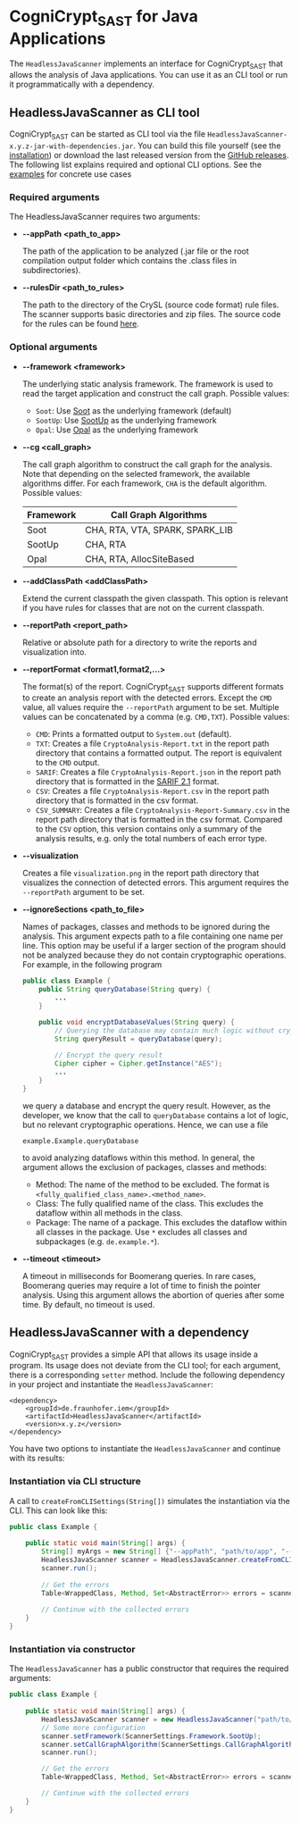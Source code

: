 # CogniCrypt<sub>SAST</sub> for Java Applications
The `HeadlessJavaScanner` implements an interface for CogniCrypt<sub>SAST</sub> that allows the analysis of Java applications. You can use it as an CLI tool or run it programmatically with a dependency.

## HeadlessJavaScanner as CLI tool
CogniCrypt<sub>SAST</sub> can be started as CLI tool via the file `HeadlessJavaScanner-x.y.z-jar-with-dependencies.jar`. You can build this file yourself (see the [installation](installation.md)) or download the last released version from the [GitHub releases](https://github.com/CROSSINGTUD/CryptoAnalysis/releases). The following list explains required and optional CLI options. See the [examples](examples.md) for concrete use cases

### Required arguments
The HeadlessJavaScanner requires two arguments:

- **--appPath &lt;path_to_app&gt;**

    The path of the application to be analyzed (.jar file or the root compilation output folder which contains the .class files in subdirectories).

- **--rulesDir &lt;path_to_rules&gt;**

    The path to the directory of the CrySL (source code format) rule files. The scanner supports basic directories and zip files. The source code for the rules can be found [here](https://github.com/CROSSINGTUD/Crypto-API-Rules).

### Optional arguments
- **--framework &lt;framework&gt;**

    The underlying static analysis framework. The framework is used to read the target application and construct the call graph. Possible values:

    * `Soot`: Use [Soot](https://github.com/soot-oss/soot) as the underlying framework (default)
    * `SootUp`: Use [SootUp](https://github.com/soot-oss/SootUp) as the underlying framework
    * `Opal`: Use [Opal](https://github.com/opalj/opal) as the underlying framework

- **--cg &lt;call_graph&gt;**

    The call graph algorithm to construct the call graph for the analysis. Note that depending on the selected framework, the available algorithms differ. For each framework, `CHA` is the default algorithm. Possible values:

    | Framework | Call Graph Algorithms           |
    |-----------|---------------------------------|
    | Soot      | CHA, RTA, VTA, SPARK, SPARK_LIB |
    | SootUp    | CHA, RTA                        |
    | Opal      | CHA, RTA, AllocSiteBased        |

- **--addClassPath &lt;addClassPath&gt;**

    Extend the current classpath the given classpath. This option is relevant if you have rules for classes that are not on the current classpath.

- **--reportPath &lt;report_path&gt;**
    
    Relative or absolute path for a directory to write the reports and visualization into.

- **--reportFormat &lt;format1,format2,...&gt;**

    The format(s) of the report. CogniCrypt<sub>SAST</sub> supports different formats to create an analysis report with the detected errors. Except the `CMD` value, all values require the `--reportPath` argument to be set. Multiple values can be concatenated by a comma (e.g. `CMD,TXT`). Possible values:

    * `CMD`: Prints a formatted output to `System.out` (default).
    * `TXT`: Creates a file `CryptoAnalysis-Report.txt` in the report path directory that contains a formatted output. The report is equivalent to the `CMD` output.
    * `SARIF`: Creates a file `CryptoAnalysis-Report.json` in the report path directory that is formatted in the [SARIF 2.1](https://docs.oasis-open.org/sarif/sarif/v2.1.0/sarif-v2.1.0.html) format.
    * `CSV`: Creates a file `CryptoAnalysis-Report.csv` in the report path directory that is formatted in the csv format.
    * `CSV_SUMMARY`: Creates a file `CryptoAnalysis-Report-Summary.csv` in the report path directory that is formatted in the csv format. Compared to the `CSV` option, this version contains only a summary of the analysis results, e.g. only the total numbers of each error type.

- **--visualization**

    Creates a file `visualization.png` in the report path directory that visualizes the connection of detected errors. This argument requires the `--reportPath` argument to be set.

- **--ignoreSections &lt;path_to_file&gt;**

    Names of packages, classes and methods to be ignored during the analysis. This argument expects path to a file containing one name per line. This option may be useful if a larger section of the program should not be analyzed because they do not contain cryptographic operations. For example, in the following program
    ```java
    public class Example {
        public String queryDatabase(String query) {
            ...
        }
    
        public void encryptDatabaseValues(String query) {
            // Querying the database may contain much logic without cryptographic operations, so we should exclude it
            String queryResult = queryDatabase(query);
        
            // Encrypt the query result
            Cipher cipher = Cipher.getInstance("AES");
            ...
        }
    }
    ```
    we query a database and encrypt the query result. However, as the developer, we know that the call to `queryDatabase` contains a lot of logic, but no relevant cryptographic operations. Hence, we can use a file
    
    ```
    example.Example.queryDatabase
    ```

    to avoid analyzing dataflows within this method. In general, the argument allows the exclusion of packages, classes and methods:

    * Method: The name of the method to be excluded. The format is `<fully_qualified_class_name>.<method_name>`.
    *  Class: The fully qualified name of the class. This excludes the dataflow within all methods in the class.
    * Package: The name of a package. This excludes the dataflow within all classes in the package. Use `*` excludes all classes and subpackages (e.g. `de.example.*`).

- **--timeout &lt;timeout&gt;**

    A timeout in milliseconds for Boomerang queries. In rare cases, Boomerang queries may require a lot of time to finish the pointer analysis. Using this argument allows the abortion of queries after some time. By default, no timeout is used.

## HeadlessJavaScanner with a dependency
CogniCrypt<sub>SAST</sub> provides a simple API that allows its usage inside a program. Its usage does not deviate from the CLI tool; for each argument, there is a corresponding `setter` method. Include the following dependency in your project and instantiate the `HeadlessJavaScanner`:

```
<dependency>
    <groupId>de.fraunhofer.iem</groupId>
    <artifactId>HeadlessJavaScanner</artifactId>
    <version>x.y.z</version>
</dependency>
```

You have two options to instantiate the `HeadlessJavaScanner` and continue with its results:

### Instantiation via CLI structure
A call to `createFromCLISettings(String[])` simulates the instantiation via the CLI. This can look like this:
```java
public class Example {
    
    public static void main(String[] args) {
        String[] myArgs = new String[] {"--appPath", "path/to/app", "--rulesDir", "path/to/rules"};
        HeadlessJavaScanner scanner = HeadlessJavaScanner.createFromCLISettings(myArgs);
        scanner.run();
        
        // Get the errors
        Table<WrappedClass, Method, Set<AbstractError>> errors = scanner.getCollectedErrors();
        
        // Continue with the collected errors
    }
}

```

### Instantiation via constructor
The `HeadlessJavaScanner` has a public constructor that requires the required arguments:
```java
public class Example {
    
    public static void main(String[] args) {
        HeadlessJavaScanner scanner = new HeadlessJavaScanner("path/to/app", "path/to/rules");
        // Some more configuration
        scanner.setFramework(ScannerSettings.Framework.SootUp);
        scanner.setCallGraphAlgorithm(ScannerSettings.CallGraphAlgorithm.RTA);
        scanner.run();

        // Get the errors
        Table<WrappedClass, Method, Set<AbstractError>> errors = scanner.getCollectedErrors();

        // Continue with the collected errors
    }
}
```
